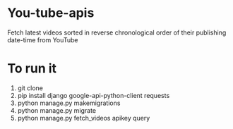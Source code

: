 # You-tube-apis
Fetch latest videos sorted in reverse chronological order of their publishing date-time from YouTube
# To run it
1) git clone
2) pip install django google-api-python-client requests
3) python manage.py makemigrations
4) python manage.py migrate
5) python manage.py fetch_videos apikey query
